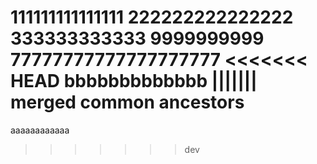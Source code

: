111111111111111
222222222222222
333333333333
9999999999
77777777777777777777
<<<<<<< HEAD
bbbbbbbbbbbbb
||||||| merged common ancestors
=======
aaaaaaaaaaaa
>>>>>>> dev
